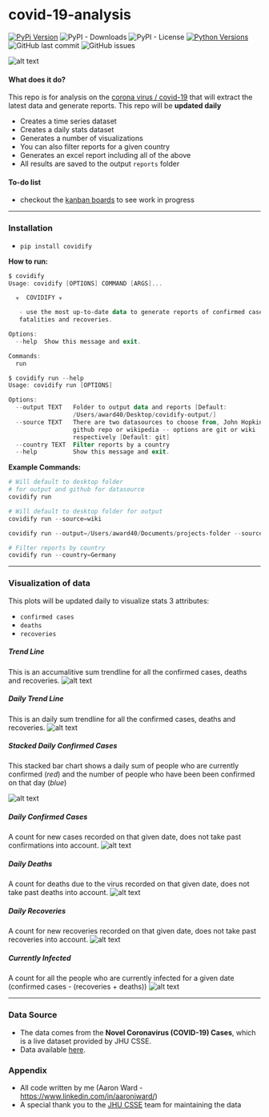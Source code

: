 # covid-19-analysis
[![PyPi Version](https://img.shields.io/pypi/v/covidify.svg)](https://pypi.python.org/pypi/covidify/) ![PyPI - Downloads](https://img.shields.io/pypi/dm/covidify) ![PyPI - License](https://img.shields.io/pypi/l/covidify?color=yellow) [![Python Versions](https://img.shields.io/pypi/pyversions/yt2mp3.svg)](https://pypi.python.org/pypi/covidify/) ![GitHub last commit](https://img.shields.io/github/last-commit/AaronWard/covid-19-analysis?color=brown) ![GitHub issues](https://img.shields.io/github/issues/AaronWard/covid-19-analysis?color=red)



![alt text](https://github.com/AaronWard/coronavirus-analysis/blob/master/tableau/spread.gif "Spread of coronavirus 22nd to 29th")

#### What does it do?
This repo is for analysis on the [corona virus / covid-19](https://www.who.int/health-topics/coronavirus) that will extract the latest data and generate reports. This repo will be **updated daily**
- Creates a time series dataset
- Creates a daily stats dataset 
- Generates a number of visualizations
- You can also filter reports for a given country
- Generates an excel report including all of the above 
- All results are saved to the output `reports` folder


#### To-do list
- checkout the [kanban boards](https://github.com/AaronWard/covid-19-analysis/projects) to see work in progress


<hr>


### Installation

- ```pip install covidify```


**How to run:**

```powershell
$ covidify
Usage: covidify [OPTIONS] COMMAND [ARGS]...

  ☣  COVIDIFY ☣

   - use the most up-to-date data to generate reports of confirmed cases,
   fatalities and recoveries.

Options:
  --help  Show this message and exit.

Commands:
  run
```

```powershell
$ covidify run --help
Usage: covidify run [OPTIONS]

Options:
  --output TEXT   Folder to output data and reports [Default:
                  /Users/award40/Desktop/covidify-output/]
  --source TEXT   There are two datasources to choose from, John Hopkins
                  github repo or wikipedia -- options are git or wiki
                  respectively [Default: git]
  --country TEXT  Filter reports by a country
  --help          Show this message and exit.
```

**Example Commands:**
```powershell
# Will default to desktop folder 
# for output and github for datasource
covidify run 
```

```powershell
# Will default to desktop folder for output
covidify run --source=wiki   
```

```powershell
covidify run --output=/Users/award40/Documents/projects-folder --source=git
```

```powershell
# Filter reports by country
covidify run --country=Germany
```

<hr>

### Visualization of data
This plots will be updated daily to visualize stats 3 attributes: 
- ```confirmed cases```
- ```deaths```
- ```recoveries```


##### Trend Line

This is an accumalitive sum trendline for all the confirmed cases, deaths and recoveries.
![alt text](./reports/images/confirmed_trendline.png)

##### Daily Trend Line

This is an daily sum trendline for all the confirmed cases, deaths and recoveries.
![alt text](./reports/images/new_confirmed_cases_trendline.png)

##### Stacked Daily Confirmed Cases

This stacked bar chart shows a daily sum of people who are currently confirmed (<i>red</i>) and the number of people who have been been confirmed on that day (<i>blue</i>)

![alt text](./reports/images/confirmed_cases_stacked_bar.png "Number of people actually with the virus for each day")


##### Daily Confirmed Cases

A count for new cases recorded on that given date, does not take past confirmations into account. 
![alt text](./reports/images/new_confirmed_cases_bar.png)

##### Daily Deaths

A count for deaths due to the virus recorded on that given date, does not take past deaths into account. 
![alt text](./reports/images/new_deaths_bar.png)

##### Daily Recoveries

A count for new recoveries recorded on that given date, does not take past recoveries into account. 
![alt text](./reports/images/new_recoveries_bar.png)

##### Currently Infected

A count for all the people who are currently infected for a given date (confirmed cases - (recoveries + deaths))
![alt text](./reports/images/currently_infected_bar.png)


<hr>

### Data Source
- The data comes from the **Novel Coronavirus (COVID-19) Cases**, which is a live dataset provided by JHU CSSE. 
- Data available [here](https://github.com/CSSEGISandData/2019-nCoV).


### Appendix
- All code written by me (Aaron Ward  - https://www.linkedin.com/in/aaronjward/)
- A special thank you to the [JHU CSSE](https://systems.jhu.edu/) team for maintaining the data
